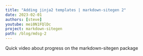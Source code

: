 ```yaml
---
title: "Adding jinja2 templates | markdown-sitegen 2"
date: 2023-02-01
authors: [steve]
youtube: mei0N1FQlDc
project: markdown-sitegen
path: /blog/mdsg-2
---
```


<YouTubePlayer youtubeLink={frontmatter.youtube} />

Quick video about progress on the markdown-sitegen package
